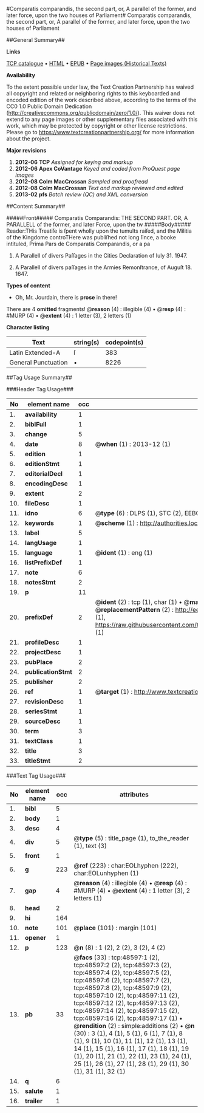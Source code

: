 #Comparatis comparandis, the second part, or, A parallel of the former, and later force, upon the two houses of Parliament#
Comparatis comparandis, the second part, or, A parallel of the former, and later force, upon the two houses of Parliament

##General Summary##

**Links**

[TCP catalogue](http://www.ota.ox.ac.uk/tcp/)  • 
[HTML](http://tei.it.ox.ac.uk/tcp/Texts-HTML/free/A34/A34151.html)  • 
[EPUB](http://tei.it.ox.ac.uk/tcp/Texts-EPUB/free/A34/A34151.epub) • 
[Page images (Historical Texts)](https://historicaltexts.jisc.ac.uk/eebo-11751772e)

**Availability**

To the extent possible under law, the Text Creation Partnership has waived all copyright and related or neighboring rights to this keyboarded and encoded edition of the work described above, according to the terms of the CC0 1.0 Public Domain Dedication (http://creativecommons.org/publicdomain/zero/1.0/). This waiver does not extend to any page images or other supplementary files associated with this work, which may be protected by copyright or other license restrictions. Please go to https://www.textcreationpartnership.org/ for more information about the project.

**Major revisions**

1. __2012-06__ __TCP__ *Assigned for keying and markup*
1. __2012-06__ __Apex CoVantage__ *Keyed and coded from ProQuest page images*
1. __2012-08__ __Colm MacCrossan__ *Sampled and proofread*
1. __2012-08__ __Colm MacCrossan__ *Text and markup reviewed and edited*
1. __2013-02__ __pfs__ *Batch review (QC) and XML conversion*

##Content Summary##

#####Front#####
Comparatis Comparandis: THE SECOND PART. OR, A PARALLELL of the former, and later Force, upon the tw
#####Body#####
Reader:THis Treatiſe is ſpent wholly upon the tumults raiſed, and the Militia of the Kingdome controTHere was publiſhed not long ſince, a booke intituled, Prima Pars de Comparatis Comparandis, or a pa
1. A Parallell of divers Paſſages in the Cities Declaration of Iuly 31. 1947.

1. A Parallell of divers paſſages in the Armies Remonſtrance, of Auguſt 18. 1647.

**Types of content**

  * Oh, Mr. Jourdain, there is **prose** in there!

There are 4 **omitted** fragments! 
 @__reason__ (4) : illegible (4)  •  @__resp__ (4) : #MURP (4)  •  @__extent__ (4) : 1 letter (3), 2 letters (1)

**Character listing**


|Text|string(s)|codepoint(s)|
|---|---|---|
|Latin Extended-A|ſ|383|
|General Punctuation|•|8226|

##Tag Usage Summary##

###Header Tag Usage###

|No|element name|occ|attributes|
|---|---|---|---|
|1.|__availability__|1||
|2.|__biblFull__|1||
|3.|__change__|5||
|4.|__date__|8| @__when__ (1) : 2013-12 (1)|
|5.|__edition__|1||
|6.|__editionStmt__|1||
|7.|__editorialDecl__|1||
|8.|__encodingDesc__|1||
|9.|__extent__|2||
|10.|__fileDesc__|1||
|11.|__idno__|6| @__type__ (6) : DLPS (1), STC (2), EEBO-CITATION (1), OCLC (1), VID (1)|
|12.|__keywords__|1| @__scheme__ (1) : http://authorities.loc.gov/ (1)|
|13.|__label__|5||
|14.|__langUsage__|1||
|15.|__language__|1| @__ident__ (1) : eng (1)|
|16.|__listPrefixDef__|1||
|17.|__note__|6||
|18.|__notesStmt__|2||
|19.|__p__|11||
|20.|__prefixDef__|2| @__ident__ (2) : tcp (1), char (1)  •  @__matchPattern__ (2) : ([0-9\-]+):([0-9IVX]+) (1), (.+) (1)  •  @__replacementPattern__ (2) : http://eebo.chadwyck.com/downloadtiff?vid=$1&page=$2 (1), https://raw.githubusercontent.com/textcreationpartnership/Texts/master/tcpchars.xml#$1 (1)|
|21.|__profileDesc__|1||
|22.|__projectDesc__|1||
|23.|__pubPlace__|2||
|24.|__publicationStmt__|2||
|25.|__publisher__|2||
|26.|__ref__|1| @__target__ (1) : http://www.textcreationpartnership.org/docs/. (1)|
|27.|__revisionDesc__|1||
|28.|__seriesStmt__|1||
|29.|__sourceDesc__|1||
|30.|__term__|3||
|31.|__textClass__|1||
|32.|__title__|3||
|33.|__titleStmt__|2||


###Text Tag Usage###

|No|element name|occ|attributes|
|---|---|---|---|
|1.|__bibl__|5||
|2.|__body__|1||
|3.|__desc__|4||
|4.|__div__|5| @__type__ (5) : title_page (1), to_the_reader (1), text (3)|
|5.|__front__|1||
|6.|__g__|223| @__ref__ (223) : char:EOLhyphen (222), char:EOLunhyphen (1)|
|7.|__gap__|4| @__reason__ (4) : illegible (4)  •  @__resp__ (4) : #MURP (4)  •  @__extent__ (4) : 1 letter (3), 2 letters (1)|
|8.|__head__|2||
|9.|__hi__|164||
|10.|__note__|101| @__place__ (101) : margin (101)|
|11.|__opener__|1||
|12.|__p__|123| @__n__ (8) : 1 (2), 2 (2), 3 (2), 4 (2)|
|13.|__pb__|33| @__facs__ (33) : tcp:48597:1 (2), tcp:48597:2 (2), tcp:48597:3 (2), tcp:48597:4 (2), tcp:48597:5 (2), tcp:48597:6 (2), tcp:48597:7 (2), tcp:48597:8 (2), tcp:48597:9 (2), tcp:48597:10 (2), tcp:48597:11 (2), tcp:48597:12 (2), tcp:48597:13 (2), tcp:48597:14 (2), tcp:48597:15 (2), tcp:48597:16 (2), tcp:48597:17 (1)  •  @__rendition__ (2) : simple:additions (2)  •  @__n__ (30) : 3 (1), 4 (1), 5 (1), 6 (1), 7 (1), 8 (1), 9 (1), 10 (1), 11 (1), 12 (1), 13 (1), 14 (1), 15 (1), 16 (1), 17 (1), 18 (1), 19 (1), 20 (1), 21 (1), 22 (1), 23 (1), 24 (1), 25 (1), 26 (1), 27 (1), 28 (1), 29 (1), 30 (1), 31 (1), 32 (1)|
|14.|__q__|6||
|15.|__salute__|1||
|16.|__trailer__|1||
